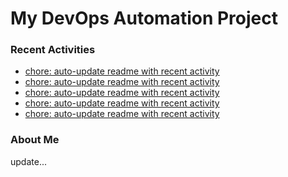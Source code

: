 # My DevOps Automation Project

### Recent Activities
<!-- activity:START -->
- [chore: auto-update readme with recent activity](https://github.com/kaigiii/mybowling-app/commit/535c65bd0b347ee6d28c8fd94e8c365ded219ffe)
- [chore: auto-update readme with recent activity](https://github.com/kaigiii/mybowling-app/commit/4d31789c82463f0dc081dfd6ec710d1123f26070)
- [chore: auto-update readme with recent activity](https://github.com/kaigiii/mybowling-app/commit/0b76a6c0e83ebc3e1aa2f227662d324fb8f9f59e)
- [chore: auto-update readme with recent activity](https://github.com/kaigiii/mybowling-app/commit/645a4824528310dff1097b55cbf0ef5f0208f018)
- [chore: auto-update readme with recent activity](https://github.com/kaigiii/mybowling-app/commit/86f1b7074684b74ab85cae1b9792560993d5b2dd)
<!-- activity:END -->

### About Me
<!-- MYLINKS:START -->
<!-- MYLINKS:END -->

update...
